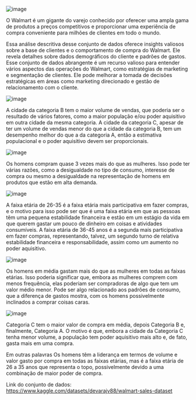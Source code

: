 ![image](https://github.com/VanderSC/analise-descritiva-walmart/assets/95940138/06113c82-81b6-4142-acec-a8c88a9c2e25)

O Walmart é um gigante do varejo conhecido por oferecer uma ampla gama de produtos a preços competitivos e proporcionar uma experiência de compra conveniente para milhões de clientes em todo o mundo.

Essa análise descritiva desse conjunto de dados oferece insights valiosos sobre a base de clientes e o comportamento de compra do Walmart. Ele revela detalhes sobre dados demográficos do cliente e padrões de gastos. Esse conjunto de dados abrangente é um recurso valioso para entender vários aspectos das operações do Walmart, como estratégias de marketing e segmentação de clientes. Ele pode melhorar a tomada de decisões estratégicas em áreas como marketing direcionado e gestão de relacionamento com o cliente.

![image](https://github.com/VanderSC/analise-descritiva-walmart/assets/95940138/240d636d-3d48-4d8f-8c29-9fdeac034f3f)

A cidade da categoria B tem o maior volume de vendas, que poderia ser o resultado de vários fatores, como a maior população e/ou poder aquisitivo em outra cidade da mesma categoria. A cidade da categoria C, apesar de ter um volume de vendas menor do que a cidade da categoria B, tem um desempenho melhor do que a da categoria A, então a estimativa populacional e o poder aquisitivo devem ser proporcionais.

![image](https://github.com/VanderSC/analise-descritiva-walmart/assets/95940138/7077f774-458d-4b5e-9db1-64dc95adfa89)

Os homens compram quase 3 vezes mais do que as mulheres. Isso pode ter várias razões, como a desigualdade no tipo de consumo, interesse de compra ou mesmo a desigualdade na representação de homens em produtos que estão em alta demanda.

![image](https://github.com/VanderSC/analise-descritiva-walmart/assets/95940138/cb1c93f2-15ed-4de6-b2f9-395a758e45b3)

A faixa etária de 26-35 é a faixa etária mais participativa em fazer compras, e o motivo para isso pode ser que é uma faixa etária em que as pessoas têm uma pequena estabilidade financeira e estão em um estágio da vida em que querem gastar um pouco de dinheiro em coisas e atividades consumíveis. A faixa etária de 36-45 anos é a segunda mais participativa em fazer compras, representando, talvez, um segundo turno de relativa estabilidade financeira e responsabilidade, assim como um aumento no poder aquisitivo.

![image](https://github.com/VanderSC/analise-descritiva-walmart/assets/95940138/947c8b39-d3f5-4aa7-a4f5-c3e84ec08732)

Os homens em média gastam mais do que as mulheres em todas as faixas etárias. Isso poderia significar que, embora as mulheres comprem com menos frequência, elas poderiam ser compradoras de algo que tem um valor médio menor. Pode ser algo relacionado aos padrões de consumo, que a diferença de gastos mostra, com os homens possivelmente inclinados a comprar coisas caras.

![image](https://github.com/VanderSC/analise-descritiva-walmart/assets/95940138/932f3f59-2ad9-4c90-87e6-e1e1a70a034e)

Categoria C tem o maior valor de compra em média, depois Categoria B e, finalmente, Categoria A. O motivo é que, embora a cidade da Categoria C tenha menor volume, a população tem poder aquisitivo mais alto e, de fato, gasta mais em uma compra.

Em outras palavras Os homens têm a liderança em termos de volume e valor gasto por compra em todas as faixas etárias, mas é a faixa etária de 26 a 35 anos que representa o topo, possivelmente devido a uma combinação de maior poder de compra.

Link do conjunto de dados: https://www.kaggle.com/datasets/devarajv88/walmart-sales-dataset
